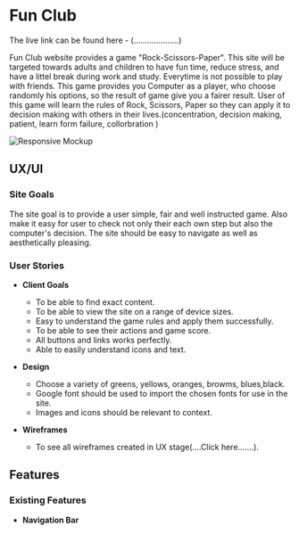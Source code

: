 # Fun Club
The live link can be found here - (....................)

Fun Club website provides a game "Rock-Scissors-Paper". This site will be targeted towards adults and children to have fun time, reduce stress, and have a littel break during work and study. Everytime is not possible to play with friends. This game provides you Computer as a player, who choose randomly his options, so the result of game give you a fairer result. User of this game will learn the rules of Rock, Scissors, Paper so they can apply it to decision making with others in their lives.(concentration, decision making, patient, learn form failure, collorbration )

![Responsive Mockup](...............)

## UX/UI 

### Site Goals

The site goal is to provide a user simple, fair and well instructed game. Also make it easy for user to check not only their each own step but also the computer's decision. The site should be easy to navigate as well as aesthetically pleasing.

### User Stories

- __Client Goals__

  - To be able to find exact content.
  - To be able to view the site on a range of device sizes.
  - Easy to understand the game rules and apply them successfully.
  - To be able to see their actions and game score.
  - All buttons and links works perfectly.
  - Able to easily understand icons and text. 
  
- __Design__

  - Choose a variety of greens, yellows, oranges, browms, blues,black.
  - Google font should be used to import the chosen fonts for use in the site.
  - Images and icons should be relevant to context.

- __Wireframes__

  - To see all wireframes created in UX stage(....Click here.......).

## Features

### Existing Features

- __Navigation Bar__